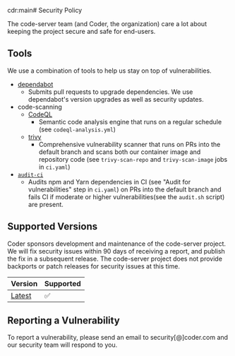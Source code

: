 cdr:main# Security Policy

The code-server team (and Coder, the organization) care a lot about keeping the project secure and safe for end-users.

## Tools

We use a combination of tools to help us stay on top of vulnerabilities.

- [dependabot](https://dependabot.com/)
  - Submits pull requests to upgrade dependencies. We use dependabot's version upgrades as well as security updates.
- code-scanning
  - [CodeQL](https://securitylab.github.com/tools/codeql/)
    - Semantic code analysis engine that runs on a regular schedule (see `codeql-analysis.yml`)
  - [trivy](https://github.com/aquasecurity/trivy)
    - Comprehensive vulnerability scanner that runs on PRs into the default branch and scans both our container image and repository code (see `trivy-scan-repo` and `trivy-scan-image` jobs in `ci.yaml`)
- [`audit-ci`](https://github.com/IBM/audit-ci)
  - Audits npm and Yarn dependencies in CI (see "Audit for vulnerabilities" step in `ci.yaml`) on PRs into the default branch and fails CI if moderate or higher vulnerabilities(see the `audit.sh` script) are present.

## Supported Versions

Coder sponsors development and maintenance of the code-server project. We will fix security issues within 90 days of receiving a report, and publish the fix in a subsequent release. The code-server project does not provide backports or patch releases for security issues at this time.

| Version                                               | Supported          |
| ----------------------------------------------------- | ------------------ |
| [Latest](https://github.com/cdr/code-server/releases) | :white_check_mark: |

## Reporting a Vulnerability

To report a vulnerability, please send an email to security[@]coder.com and our security team will respond to you.
